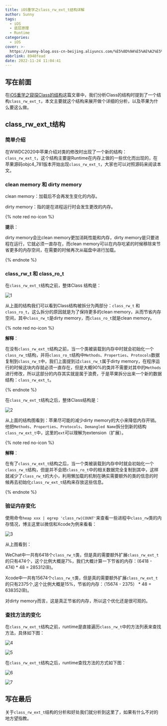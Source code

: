 ```yaml
---
title: iOS重学之class_rw_ext_t结构详解
author: Sunny
tags:
  - iOS
  - 底层原理
  - Runtime
categories:
  - iOS
cover: >-
  https://sunny-blog.oss-cn-beijing.aliyuncs.com/%E5%8D%9A%E5%AE%A2%E5%B0%81%E9%9D%A2%E5%9B%BE%E6%96%87%E4%BB%B6/cover43.jpg
abbrlink: 8948fead
date: 2022-11-24 11:04:41
---
```


## 写在前面

在[iOS重学之窥探Class的结构](https://codersunny.com/posts/b55a18a8/)这篇文章中，我们分析Class的结构时提到了一个结构`class_rw_ext_t`，本文主要就这个结构来展开做个详细的分析，以及苹果为什么要这么做。

## class_rw_ext_t结构

### 简单介绍

在WWDC2020中苹果介绍对类的修改时出现了一个新的结构：`class_rw_ext_t`，这个结构主要是Runtime在内存上做的一些优化而出现的，在苹果源码objc4_781版本开始出现`class_rw_ext_t`，大家也可以对照源码来阅读本文。

### clean memory 和 dirty memory

clean memory：加载后不会再发生变化的内存。

dirty memory：指的是在进程运行时会发生更改的内存。

{% note red no-icon %}

**提示**：

dirty memory会比clean memory更加消耗性能和内存，dirty memory是只要进程在运行，它就必须一直存在，而clean memory可以在内存吃紧的时候移除来节省更多的内存空间，在需要的时候再次从磁盘中进行加载。

{% endnote %}

### class_rw_t 和 class_ro_t

在`class_rw_ext_t`结构之前，整体Class 结构是：

![1](https://sunny-blog.oss-cn-beijing.aliyuncs.com/202211/1124/1.png)

从上面的结构我们可以看到Class结构被拆分为两部分：`class_rw_t` 和 `class_ro_t`，这么拆分的原因就是为了保持更多的clean memory，从而节省内存空间，其中`class_rw_t`是dirty memory，而`class_ro_t`就是clean memory。

{% note red no-icon %}

**解释**：

在没有`class_rw_ext_t`结构之前，当一个类被装载到内存中时就会初始化一个`class_rw_t`结构，并将`class_ro_t`结构中`Methods`、`Properties`、`Protocols`数据复制到`class_rw_t`中，我们上面提到过`class_rw_t`属于dirty memory，在程序运行的时候这块内存就必须一直存在，但是大概90%的类并不需要对其中的`Methods`进行修改，所以这部分的内存其实就是属于浪费，于是苹果拆分出来一个新的数据结构：`class_rw_ext_t`。

{% endnote %}

在`class_rw_ext_t`结构之后，整体Class结构是：

![2](https://sunny-blog.oss-cn-beijing.aliyuncs.com/202211/1124/2.png)

从上面的结构图看到：苹果尽可能的减少dirty memory的大小来降低内存开销。他把`Methods`、`Properties`、`Protocols`、`Demangled Name`拆分到新的结构`class_rw_ext_t`中，这里的`ext`可以理解为extension（扩展）。

{% note red no-icon %}

**解释**：

在有了`class_rw_ext_t`结构之后，当一个类被装载到内存中时就会初始化一个`class_rw_t`结构，但是并不会把`class_ro_t`中的相关数据完全复制到其中，这样就减少了`class_rw_t`的大小，利用懒加载的机制在确实需要额外的类的信息的时候再去初始化`class_rw_ext_t`结构来存放这些信息。

{% endnote %}

### 验证内存变化

使用命令`heap xxx | egrep 'class_rw|COUNT'`来查看一些进程中`class_rw`类的内存情况，博主这里以微信和Xcode为例来看看：

![3](https://sunny-blog.oss-cn-beijing.aliyuncs.com/202211/1124/3.png)

从上图看到：

WeChat中一共有6418个`class_rw_t`类，但是真的需要额外扩展`class_rw_ext_t`的只有474个，这个比例大概是7%，我们大概计算一下节省的内存：(6418 - 474) * 48 = 285312(B)。

Xcode中一共有15674个`class_rw_t`类，但是真的需要额外扩展`class_rw_ext_t`的只有2375个,这个比例大概是15%，节省的内存：（15674 - 2375） * 48 = 638352(B)。

对dirty memory而言，这是真正节省的内存，所以这个优化还是很可观的。

### 查找方法的变化

在`class_rw_ext_t`结构之前，runtime是直接遍历`class_rw_t`中的方法列表来查找方法，具体如下图：

![4](https://sunny-blog.oss-cn-beijing.aliyuncs.com/202211/1124/4.png)

![5](https://sunny-blog.oss-cn-beijing.aliyuncs.com/202211/1124/5.png)

在`class_rw_ext_t`结构之后，runtime查找方法的方式如下图：

![6](https://sunny-blog.oss-cn-beijing.aliyuncs.com/202211/1124/6.png)

![7](https://sunny-blog.oss-cn-beijing.aliyuncs.com/202211/1124/7.png)

## 写在最后

关于`class_rw_ext_t`结构的分析和好处我们就分析到这里了，如果有什么不对的地方望指教。











































